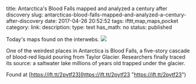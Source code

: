 title: Antarctica's Blood Falls mapped and analyzed a century after discovery
slug: antarcticas-blood-falls-mapped-and-analyzed-a-century-after-discovery
date: 2017-04-26 20:52:52
tags: ifttt,map,maps,pocket
category: 
link: 
description: 
type: text
has_math: no
status: published

Today's maps found on the interwebs. ![](https://ift.tt/2pyqNZm)  
  

One of the weirdest places in Antarctica is Blood Falls, a five-story cascade of blood-red liquid pouring from Taylor Glacier. Researchers finally traced its source: a saltwater lake millions of years old trapped under the glacier.  
  

Found at [https://ift.tt/2pytf23](https://ift.tt/2pytf23 "https://ift.tt/2pytf23")



